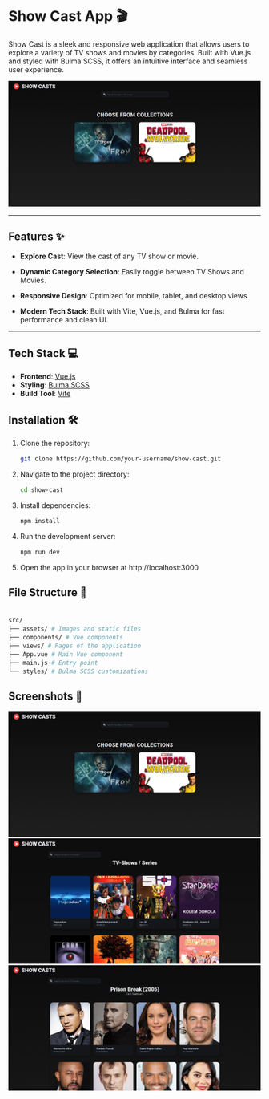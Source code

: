 # Show Cast App 🎬

Show Cast is a sleek and responsive web application that allows users to explore a variety of TV shows and movies by categories. Built with Vue.js and styled with Bulma SCSS, it offers an intuitive interface and seamless user experience.

![Show Cast App Screenshot](./src/assets/screenshots/image1.png)

---

## Features ✨

- **Explore Cast**: View the cast of any TV show or movie.
- **Dynamic Category Selection**: Easily toggle between TV Shows and Movies.
- **Responsive Design**: Optimized for mobile, tablet, and desktop views.

- **Modern Tech Stack**: Built with Vite, Vue.js, and Bulma for fast performance and clean UI.

---

## Tech Stack 💻

- **Frontend**: [Vue.js](https://vuejs.org/)
- **Styling**: [Bulma SCSS](https://bulma.io/)
- **Build Tool**: [Vite](https://vitejs.dev/)

## Installation 🛠️

1. Clone the repository:
   ```bash
   git clone https://github.com/your-username/show-cast.git
   ```
2. Navigate to the project directory:

   ```bash
   cd show-cast
   ```

3. Install dependencies:

   ```bash
   npm install
   ```

4. Run the development server:

   ```bash
   npm run dev
   ```

5. Open the app in your browser at http://localhost:3000

## File Structure 📂

```bash

src/
├── assets/ # Images and static files
├── components/ # Vue components
├── views/ # Pages of the application
├── App.vue # Main Vue component
├── main.js # Entry point
└── styles/ # Bulma SCSS customizations
```

## Screenshots 📸

![Show Cast App Screenshot](./src/assets/screenshots/image1.png)
![Show Cast App Screenshot](./src/assets/screenshots/image2.png)
![Show Cast App Screenshot](./src/assets/screenshots/image3.png)

